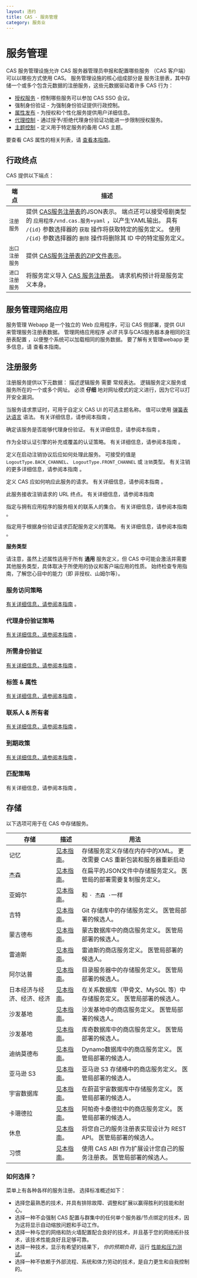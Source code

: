 ```yaml
---
layout: 违约
title: CAS - 服务管理
category: 服务业
---
```


# 服务管理

CAS 服务管理设施允许 CAS 服务器管理员申报和配置哪些服务 （CAS 客户端）可以以哪些方式使用 CAS。 服务管理设施的核心组成部分是 服务注册表，其中存储一个或多个包含元数据的注册服务，这些元数据驱动着许多 CAS 行为：

* [授权服务](Configuring-Service-Access-Strategy.html) - 控制哪些服务可以参加 CAS SSO 会议。
* 强制身份验证 - 为强制身份验证提供行政控制。
* [属性发布](../integration/Attribute-Release.html) - 为授权和个性化服务提供用户详细信息。
* [代理控制](Configuring-Service-Proxy-Policy.html) - 通过授予/拒绝代理身份验证功能进一步限制授权服务。
* [主题控制](../ux/User-Interface-Customization.html) - 定义用于特定服务的备用 CAS 主题。

要查看 CAS 属性的相关列表，请 [查看本指南](../configuration/Configuration-Properties.html#service-registry)。

## 行政终点

CAS 提供以下端点：

| 端点       | 描述                                                                                                                                                                             |
| -------- | ------------------------------------------------------------------------------------------------------------------------------------------------------------------------------ |
| `注册服务`   | 提供 [CAS服务注册表](Service-Management.html)的JSON表示。 端点还可以接受哑剧类型的 `应用程序/vnd.cas.服务+yaml` ，以产生YAML输出。 具有 `/{id}` 参数选择器的 `获取` 操作将获取特定的服务定义。 使用 `/{id}` 参数选择器的 `删除` 操作将删除其 ID 中的特定服务定义。 |
| `出口注册服务` | 提供 [CAS服务注册表的ZIP文件表示](Service-Management.html)。                                                                                                                                |
| `进口注册服务` | 将服务定义导入 [CAS 服务注册表](Service-Management.html)。 请求机构预计将是服务定义本身。                                                                                                                  |

## 服务管理网络应用

服务管理 Webapp 是一个独立的 Web 应用程序，可沿 CAS 侧部署，提供 GUI 来管理服务注册表数据。 管理网络应用程序 *必须* 共享与CAS服务器本身相同的注册表配置 ，以便整个系统可以加载相同的服务数据。 要了解有关管理webapp 更多信息，请 [](Installing-ServicesMgmt-Webapp.html)查看本指南。

## 注册服务

注册服务提供以下元数据：
描述逻辑服务</a> 需要 常规表达。 逻辑服务定义服务或服务所在的一个或多个网址。 必须 **仔细** 地对网址模式的定义进行，因为它可以打开安全漏洞。</td> </tr> 

当服务请求票证时，可用于自定义 CAS UI 的可选主题名称。 值可以使用 [弹簧表达语言](../configuration/Configuration-Spring-Expressions.html) 语法。 有关详细信息，请参阅本指南</a> 。</td> </tr> 

确定该服务是否能够代理身份验证。 有关详细信息，请参阅本指南</a> 。</td> </tr> 

作为全球认证引擎的补充或覆盖的认证策略。 有关详细信息，请参阅本指南</a> 。</td> </tr> 

定义在启动注销协议后应如何处理此服务。 可接受的值是 `LogoutType.BACK_CHANNEL`、 `LogoutType.FRONT_CHANNEL` 或 `注销`类型。 有关注销的更多详细信息，请参阅本指南</a> 。</td> </tr> 

定义 CAS 应如何响应此服务的请求。 有关详细信息，请参阅本指南</a> 。</td> </tr> 

此服务接收注销请求的 URL 终点。 有关详细信息，请参阅本指南</a> </td> </tr> 

指定与拥有应用程序的服务相关的联系人的集合。 有关详细信息，请参阅本指南</a> 。</td> </tr> 

指定用于根据身份验证请求匹配服务定义的策略。 有关详细信息，请参阅本指南</a> 。</td> </tr> </tbody> </table>

<div class="alert alert-info"><strong>服务类型</strong><p>请注意，虽然上述属性适用于所有 <strong>通用</strong> 服务定义，但 CAS 中可能会激活并需要其他服务类型，具体取决于所使用的协议和客户端应用的性质。 始终检查专用指南，了解您心目中的能力（即 非授权、山姆尔等）。</p></div>

### 服务访问策略

[有关详细信息，请参阅本指南](Configuring-Service-Access-Strategy.html) 。



### 代理身份验证策略

[有关详细信息，请参阅本指南](Configuring-Service-Proxy-Policy.html) 。



### 所需身份验证

[有关详细信息，请参阅本指南](Configuring-Service-AuthN-Policy.html) 。



### 标签 & 属性

[有关详细信息，请参阅本指南](Configuring-Service-Custom-Properties.html) 。



### 联系人 & 所有者

[有关详细信息，请参阅本指南](Configuring-Service-Contacts.html) 。



### 到期政策

[有关详细信息，请参阅本指南](Configuring-Service-Expiration-Policy.html) 。



### 匹配策略

有关详细信息，请参阅本指南</a> 。</p> 



## 存储

以下选项可用于在 CAS 中存储服务。

| 存储            | 描述                                         | 用法                                      |
| ------------- | ------------------------------------------ | --------------------------------------- |
| 记忆            | [见本指南](InMemory-Service-Management.html)。  | 存储服务定义存储在内存中的XML。 更改需要 CAS 重新包装和服务器重新启动 |
| 杰森            | [见本指南](JSON-Service-Management.html)。      | 在扁平的JSON文件中存储服务定义。 医管局的部署需要复制服务定义。      |
| 亚姆尔           | [见本指南](YAML-Service-Management.html)。      | 和 `· 杰森 ·`一样                            |
| 吉特            | [见本指南](Git-Service-Management.html)。       | Git 存储库中的存储服务定义。 医管局部署的候选人。             |
| 蒙古德布          | [见本指南](MongoDb-Service-Management.html)。   | 蒙古数据库中的商店服务定义。 医管局部署的候选人。               |
| 雷迪斯           | [见本指南](Redis-Service-Management.html)。     | 雷迪斯的商店服务定义。 医管局部署的候选人。                  |
| 阿尔达普          | [见本指南](LDAP-Service-Management.html)。      | 目录服务器中的存储服务定义。 医管局部署的候选人。               |
| 日本经济与经济、经济、经济 | [见本指南](JPA-Service-Management.html)。       | 在关系数据库（甲骨文、MySQL 等）中存储服务定义。 医管局部署的候选人。  |
| 沙发基地          | [见本指南](Couchbase-Service-Management.html)。 | 沙发基地中的商店服务定义。 医管局部署的候选人。                |
| 沙发基地          | [见本指南](CouchDb-Service-Management.html)。   | 库奇数据库中的商店服务定义。 医管局部署的候选人。               |
| 迪纳莫德布         | [见本指南](DynamoDb-Service-Management.html)。  | Dynamo数据库中的商店服务定义。 医管局部署的候选人。           |
| 亚马逊 S3        | [见本指南](AmazonS3-Service-Management.html)。  | 亚马逊 S3 存储桶中的商店服务定义。 医管局部署的候选人。          |
| 宇宙数据库         | [见本指南](CosmosDb-Service-Management.html)。  | 在蔚蓝宇宙数据库中存储服务定义。 医管局部署的候选人。             |
| 卡珊德拉          | [见本指南](Cassandra-Service-Management.html)。 | 阿帕奇卡桑德拉中的商店服务定义。 医管局部署的候选人。             |
| 休息            | [见本指南](REST-Service-Management.html)。      | 将您自己的服务注册表实现设计为 REST API。 医管局部署的候选人。    |
| 习惯            | [见本指南](Custom-Service-Management.html)。    | 使用 CAS ABI 作为扩展设计您自己的服务注册表。 医管局部署的候选人。  |




### 如何选择？

菜单上有各种各样的服务注册。 选择标准概述如下：

- 选择您最熟悉的技术，并具有排除故障、调整和扩展以赢得胜利的技能和耐心。
- 选择一种不会强制 CAS 配置与群集中的任何单个服务器/节点绑定的技术，因为这将显示自动缩放问题和手动工作。
- 选择一种与您的网络和防火墙配置配合良好的技术，并且基于您的网络拓扑技术，该技术性能良好且足够可靠。
- 选择一种技术，显示有希望的结果下， *你的预期负荷*，运行 [性能和压力测试](../high_availability/High-Availability-Performance-Testing.html)。
- 选择一种不依赖于外部流程、系统和体力劳动的技术，是自力更生和自我控制的。
